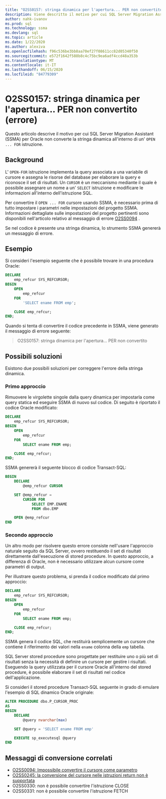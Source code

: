 ```yaml
---
title: "O2SS0157: stringa dinamica per l'apertura... PER non convertito (errore)"
description: Viene descritto il motivo per cui SQL Server Migration Assistant (SSMA) per Oracle non converte la stringa dinamica all'interno di un oggetto aperto... Istruzione FOR.
author: nahk-ivanov
ms.prod: sql
ms.technology: ssma
ms.devlang: sql
ms.topic: article
ms.date: 1/22/2020
ms.author: alexiva
ms.openlocfilehash: f96c536be3bb8aa70ef27f08611cc82d05340f50
ms.sourcegitcommit: e572f1642f588b8c4c75bc9ea6adf4ccd48a353b
ms.translationtype: MT
ms.contentlocale: it-IT
ms.lasthandoff: 06/15/2020
ms.locfileid: "84779309"
---
```

# <a name="o2ss0157-dynamic-string-for-openfor-not-converted-error"></a>O2SS0157: stringa dinamica per l'apertura... PER non convertito (errore)

Questo articolo descrive il motivo per cui SQL Server Migration Assistant (SSMA) per Oracle non converte la stringa dinamica all'interno di un' `OPEN ... FOR` istruzione.

## <a name="background"></a>Background

L' `OPEN-FOR` istruzione implementa la query associata a una variabile di cursore e assegna le risorse del database per elaborare la query e riconosce il set di risultati. Un `CURSOR` è un meccanismo mediante il quale è possibile assegnare un nome a un' `SELECT` istruzione e modificare le informazioni all'interno dell'istruzione SQL.

Per convertire il `OPEN ... FOR` cursore usando SSMA, è necessario prima di tutto impostare i parametri nelle impostazioni del progetto SSMA. Informazioni dettagliate sulle impostazioni del progetto pertinenti sono disponibili nell'articolo relativo al messaggio di errore [O2SS0094](o2ss0094.md) .

Se nel codice è presente una stringa dinamica, lo strumento SSMA genererà un messaggio di errore.

## <a name="example"></a>Esempio

Si consideri l'esempio seguente che è possibile trovare in una procedura Oracle:

```sql
DECLARE
    emp_refcur SYS_REFCURSOR;
BEGIN
    OPEN
        emp_refcur
    FOR
        'SELECT ename FROM emp';

    CLOSE emp_refcur;
END;
```

Quando si tenta di convertire il codice precedente in SSMA, viene generato il messaggio di errore seguente:

> O2SS0157: stringa dinamica per l'apertura... PER non convertito

## <a name="possible-remedies"></a>Possibili soluzioni

Esistono due possibili soluzioni per correggere l'errore della stringa dinamica.

### <a name="first-approach"></a>Primo approccio

Rimuovere le virgolette singole dalla query dinamica per impostarla come query statica ed eseguire SSMA di nuovo sul codice. Di seguito è riportato il codice Oracle modificato:

```sql
DECLARE
    emp_refcur SYS_REFCURSOR;
BEGIN
    OPEN
        emp_refcur
    FOR
        SELECT ename FROM emp;

    CLOSE emp_refcur;
END;
```

SSMA genererà il seguente blocco di codice Transact-SQL:

```sql
BEGIN
    DECLARE
        @emp_refcur CURSOR

    SET @emp_refcur =
        CURSOR FOR
            SELECT EMP.ENAME
            FROM dbo.EMP

    OPEN @emp_refcur
END
```

### <a name="second-approach"></a>Secondo approccio

Un altro modo per risolvere questo errore consiste nell'usare l'approccio naturale seguito da SQL Server, ovvero restituendo il set di risultati direttamente dall'esecuzione di stored procedure. In questo approccio, a differenza di Oracle, non è necessario utilizzare alcun cursore come parametri di output.

Per illustrare questo problema, si prenda il codice modificato dal primo approccio:

```sql
DECLARE
    emp_refcur SYS_REFCURSOR;
BEGIN
    OPEN
        emp_refcur
    FOR
        SELECT ename FROM emp;

    CLOSE emp_refcur;
END;
```

SSMA genera il codice SQL, che restituirà semplicemente un cursore che contiene il riferimento dei valori nella `ename` colonna della `emp` tabella.

SQL Server stored procedure sono progettate per restituire uno o più set di risultati senza la necessità di definire un cursore per gestire i risultati. Eseguendo la query utilizzata per il cursore Oracle all'interno del stored procedure, è possibile elaborare il set di risultati nel codice dell'applicazione.

Si consideri il stored procedure Transact-SQL seguente in grado di emulare l'esempio di SQL dinamico Oracle originale:

```sql
ALTER PROCEDURE dbo.P_CURSOR_PROC
AS
BEGIN
    DECLARE
        @query nvarchar(max)

    SET @query = 'SELECT ename FROM emp'

    EXECUTE sp_executesql @query
END
```

## <a name="related-conversion-messages"></a>Messaggi di conversione correlati

* [O2SS0094: Impossibile convertire il cursore come parametro](o2ss0094.md)
* [O2SS0245: la conversione del cursore nelle istruzioni return non è supportata](o2ss0245.md)
* O2SS0330: non è possibile convertire l'istruzione CLOSE
* O2SS0331: non è possibile convertire l'istruzione FETCH
